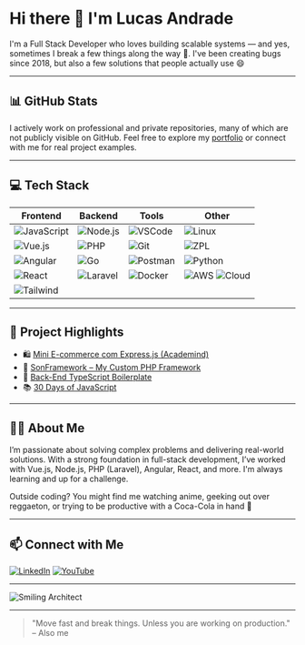 # Hi there 👋 I'm Lucas Andrade

I'm a Full Stack Developer who loves building scalable systems — and yes, sometimes I break a few things along the way 🐞. I've been creating bugs since 2018, but also a few solutions that people actually use 😄

---

## 📊 GitHub Stats

<!-- These stats are fun but don't always reflect private or professional work -->
<!-- You can re-enable them later if desired -->
<!-- ![Lucas's GitHub stats](https://github-readme-stats.vercel.app/api?username=klzchz&show_icons=true&theme=radical) -->
<!-- ![Top Langs](https://github-readme-stats.vercel.app/api/top-langs/?username=klzchz&layout=compact&theme=radical) -->

I actively work on professional and private repositories, many of which are not publicly visible on GitHub. Feel free to explore my [portfolio](https://github.com/klzchz) or connect with me for real project examples.

---

## 💻 Tech Stack

| Frontend | Backend | Tools | Other |
|----------|---------|-------|-------|
| ![JavaScript](https://img.shields.io/badge/-JavaScript-black?style=flat-square&logo=javascript) | ![Node.js](https://img.shields.io/badge/-Node.js-black?style=flat-square&logo=node.js) | ![VSCode](https://img.shields.io/badge/-VSCode-black?style=flat-square&logo=visual-studio-code) | ![Linux](https://img.shields.io/badge/-Linux-black?style=flat-square&logo=linux) |
| ![Vue.js](https://img.shields.io/badge/-Vue.js-black?style=flat-square&logo=vue.js) | ![PHP](https://img.shields.io/badge/-PHP-black?style=flat-square&logo=php) | ![Git](https://img.shields.io/badge/-Git-black?style=flat-square&logo=git) | ![ZPL](https://img.shields.io/badge/-ZPL-black?style=flat-square) |
| ![Angular](https://img.shields.io/badge/-Angular-black?style=flat-square&logo=angular) | ![Go](https://img.shields.io/badge/-Go-black?style=flat-square&logo=go) | ![Postman](https://img.shields.io/badge/-Postman-black?style=flat-square&logo=postman) | ![Python](https://img.shields.io/badge/-Python-black?style=flat-square&logo=python) |
| ![React](https://img.shields.io/badge/-React-black?style=flat-square&logo=react) | ![Laravel](https://img.shields.io/badge/-Laravel-black?style=flat-square&logo=laravel) | ![Docker](https://img.shields.io/badge/-Docker-black?style=flat-square&logo=docker) | ![AWS](https://img.shields.io/badge/-AWS-black?style=flat-square&logo=amazonaws) ![Cloud](https://img.shields.io/badge/-Cloud-black?style=flat-square&logo=cloudflare) |
| ![Tailwind](https://img.shields.io/badge/-TailwindCSS-black?style=flat-square&logo=tailwindcss) |  |  |  |

---

## 📌 Project Highlights

- 🛍️ [Mini E-commerce com Express.js (Academind)](https://github.com/klzchz/express-js-academind)
- 🧱 [SonFramework – My Custom PHP Framework](https://github.com/klzchz/SonFramework-)
- 🧱 [Back-End TypeScript Boilerplate](https://github.com/klzchz/back-end-ts)
- 📚 [30 Days of JavaScript](https://github.com/klzchz/30-Days-of-JavaScript)

---

## 🙋‍♂️ About Me

I’m passionate about solving complex problems and delivering real-world solutions. With a strong foundation in full-stack development, I’ve worked with Vue.js, Node.js, PHP (Laravel), Angular, React, and more. I'm always learning and up for a challenge.

Outside coding? You might find me watching anime, geeking out over reggaeton, or trying to be productive with a Coca-Cola in hand 🥤

---

## 📫 Connect with Me

[![LinkedIn](https://img.shields.io/badge/-LinkedIn-0077B5?style=flat-square&logo=linkedin&logoColor=white)](https://www.linkedin.com/in/lucas-de-andrade-34072514a/)
[![YouTube](https://img.shields.io/badge/-YouTube-FF0000?style=flat-square&logo=youtube&logoColor=white)](https://youtube.com)

---

![Smiling Architect](https://media1.giphy.com/media/v1.Y2lkPTc5MGI3NjExdGtuenBtdnJxamZxdHR0eTlybzZ4NXVtbnozaHludncwa3ZnMnNxdSZlcD12MV9pbnRlcm5hbF9naWZfYnlfaWQmY3Q9Zw/bGgsc5mWoryfgKBx1u/giphy.gif)


---

> "Move fast and break things. Unless you are working on production." – Also me

